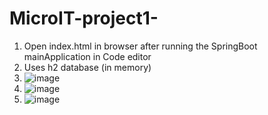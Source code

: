 # MicroIT-project1-

1. Open index.html in browser after running the SpringBoot mainApplication in Code editor
2. Uses h2 database (in memory)
3. ![image](https://github.com/user-attachments/assets/41d940f1-d979-4391-a972-8e19a4dbfb31)
4. ![image](https://github.com/user-attachments/assets/5d7d7ba4-f6fe-4ebd-b878-16e21686969a)
5. ![image](https://github.com/user-attachments/assets/c9e7ecea-d4af-4541-bab7-8ca61eb5cbc0)


